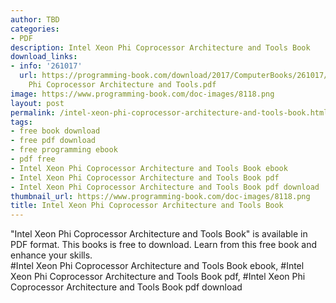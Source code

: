 ```yaml
---
author: TBD
categories:
- PDF
description: Intel Xeon Phi Coprocessor Architecture and Tools Book
download_links:
- info: '261017'
  url: https://programming-book.com/download/2017/ComputerBooks/261017/Intel Xeon
    Phi Coprocessor Architecture and Tools.pdf
image: https://www.programming-book.com/doc-images/8118.png
layout: post
permalink: /intel-xeon-phi-coprocessor-architecture-and-tools-book.html
tags:
- free book download
- free pdf download
- free programming ebook
- pdf free
- Intel Xeon Phi Coprocessor Architecture and Tools Book ebook
- Intel Xeon Phi Coprocessor Architecture and Tools Book pdf
- Intel Xeon Phi Coprocessor Architecture and Tools Book pdf download
thumbnail_url: https://www.programming-book.com/doc-images/8118.png
title: Intel Xeon Phi Coprocessor Architecture and Tools Book
---
```


 
<div class="item-desc text-justify">
  "Intel Xeon Phi Coprocessor Architecture and Tools Book" is available in PDF format. This books is free to download. Learn from this free book and enhance your skills.
  <br>
  #Intel Xeon Phi Coprocessor Architecture and Tools Book ebook, #Intel Xeon Phi Coprocessor Architecture and Tools Book pdf, #Intel Xeon Phi Coprocessor Architecture and Tools Book pdf download
</div>